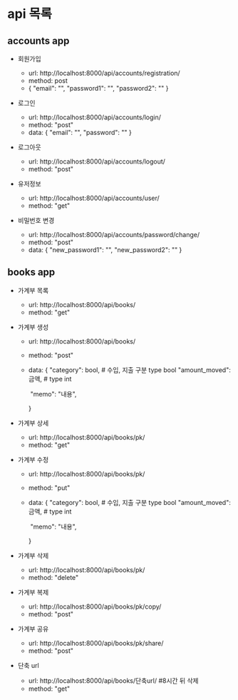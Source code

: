 # api 목록



## accounts app



- 회원가입
  - url: http://localhost:8000/api/accounts/registration/
  - method: post
  - {
        "email": "",
        "password1": "",
        "password2": ""
    }



- 로그인
  - url: http://localhost:8000/api/accounts/login/
  - method: "post"
  - data: {
        "email": "",
        "password": ""
    }



- 로그아웃
  - url: http://localhost:8000/api/accounts/logout/
  - method: "post"



- 유저정보
  - url: http://localhost:8000/api/accounts/user/
  - method: "get"



- 비밀번호 변경
  - url: http://localhost:8000/api/accounts/password/change/
  - method: "post"
  - data: {
        "new_password1": "",
        "new_password2": ""
    }

## books app

- 가계부 목록
  - url: http://localhost:8000/api/books/
  - method: "get"



- 가계부 생성

  - url: http://localhost:8000/api/books/

  - method: "post"

  - data: {
        "category": bool, # 수입, 지출 구분 type bool
        "amount_moved": 금액, # type int

    ​	"memo": "내용",

    }



- 가계부 상세
  - url: http://localhost:8000/api/books/pk/
  - method: "get"



- 가계부 수정

  - url: http://localhost:8000/api/books/pk/

  - method: "put"

  - data: {
        "category": bool, # 수입, 지출 구분 type bool
        "amount_moved": 금액, # type int

    ​	"memo": "내용",

    }



- 가계부 삭제
  - url: http://localhost:8000/api/books/pk/
  - method: "delete"



- 가계부 복제
  - url: http://localhost:8000/api/books/pk/copy/
  - method: "post"

- 가계부 공유
  - url: http://localhost:8000/api/books/pk/share/
  - method: "post"

- 단축 url
  - url: http://localhost:8000/api/books/단축url/ #8시간 뒤 삭제
  - method: "get"